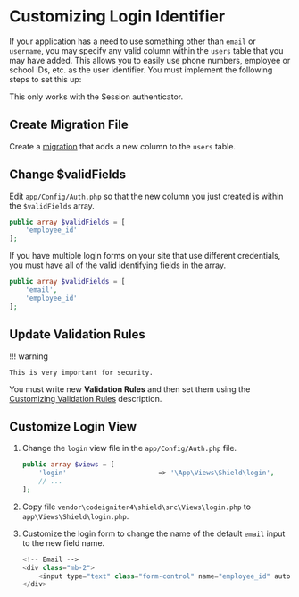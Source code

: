 # Customizing Login Identifier

If your application has a need to use something other than `email` or `username`, you may specify any valid column within the `users` table that you may have added. This allows you to easily use phone numbers, employee or school IDs, etc. as the user identifier. You must implement the following steps to set this up:

This only works with the Session authenticator.

## Create Migration File

Create a [migration](http://codeigniter.com/user_guide/dbmgmt/migration.html) that
adds a new column to the `users` table.

## Change $validFields

Edit `app/Config/Auth.php` so that the new column you just created is within the
`$validFields` array.

```php
public array $validFields = [
    'employee_id'
];
```

If you have multiple login forms on your site that use different credentials, you
must have all of the valid identifying fields in the array.

```php
public array $validFields = [
    'email',
    'employee_id'
];
```

## Update Validation Rules

!!! warning

    This is very important for security.

You must write new **Validation Rules** and then set them using the
[Customizing Validation Rules](./validation_rules.md#login) description.

## Customize Login View

1. Change the `login` view file in the `app/Config/Auth.php` file.

    ```php
    public array $views = [
        'login'                       => '\App\Views\Shield\login',
        // ...
    ];
    ```

2. Copy file `vendor\codeigniter4\shield\src\Views\login.php` to `app\Views\Shield\login.php`.
3. Customize the login form to change the name of the default `email` input to the new field name.

    ```php
    <!-- Email -->
    <div class="mb-2">
        <input type="text" class="form-control" name="employee_id" autocomplete="new-employee-id" placeholder="12345" value="<?= old('employee_id') ?>" required>
    </div>
    ```
